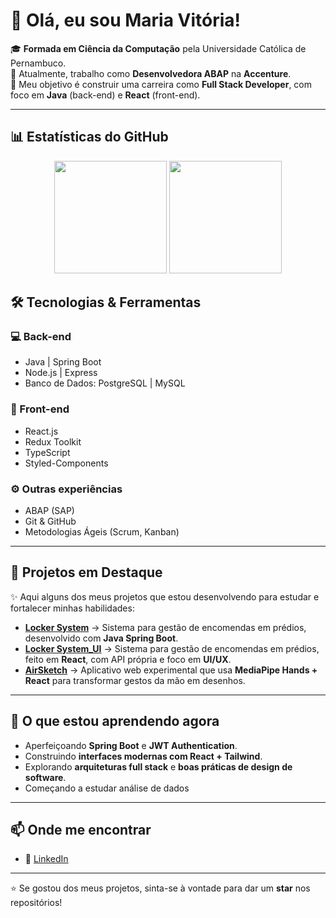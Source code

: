 # 👋 Olá, eu sou Maria Vitória!

🎓 **Formada em Ciência da Computação** pela Universidade Católica de Pernambuco.  
💼 Atualmente, trabalho como **Desenvolvedora ABAP** na **Accenture**.  
🚀 Meu objetivo é construir uma carreira como **Full Stack Developer**, com foco em **Java** (back-end) e **React** (front-end).  

---
## 📊 Estatísticas do GitHub

<p align="center">
  <img height="180em" src="https://github-readme-stats.vercel.app/api?username=mariavitoriaventura&show_icons=true&theme=radical"/>
  <img height="180em" src="https://github-readme-stats.vercel.app/api/top-langs/?username=mariavitoriaventura&layout=compact&theme=radical"/>
</p>

## 🛠️ Tecnologias & Ferramentas

### 💻 Back-end
- Java | Spring Boot  
- Node.js | Express  
- Banco de Dados: PostgreSQL | MySQL  

### 🎨 Front-end
- React.js  
- Redux Toolkit  
- TypeScript  
- Styled-Components  

### ⚙️ Outras experiências
- ABAP (SAP)  
- Git & GitHub  
- Metodologias Ágeis (Scrum, Kanban)  

---

## 📌 Projetos em Destaque
✨ Aqui alguns dos meus projetos que estou desenvolvendo para estudar e fortalecer minhas habilidades:

- [**Locker System**](https://github.com/mariavitoriaventura/LockerSystem) → Sistema para gestão de encomendas em prédios, desenvolvido com **Java Spring Boot**.  
- [**Locker System_UI**](https://github.com/vitoriamatos/maisonstore) →  Sistema para gestão de encomendas em prédios, feito em **React**, com API própria e foco em **UI/UX**.
- [**AirSketch**](https://github.com/mariavitoriaventura/AirSketch) → Aplicativo web experimental que usa **MediaPipe Hands + React** para transformar gestos da mão em desenhos.   
---

## 🌱 O que estou aprendendo agora
- Aperfeiçoando **Spring Boot** e **JWT Authentication**.  
- Construindo **interfaces modernas com React + Tailwind**.  
- Explorando **arquiteturas full stack** e **boas práticas de design de software**.
- Começando a estudar análise de dados

---

## 📫 Onde me encontrar
- 💼 [LinkedIn](https://www.linkedin.com/in/vit%C3%B3ria-ventura-28953a382/)  
---

⭐ Se gostou dos meus projetos, sinta-se à vontade para dar um **star** nos repositórios!
